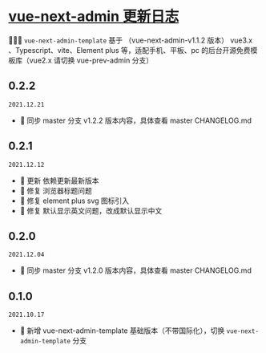 # <a href="https://gitee.com/lyt-top/vue-next-admin" target="_blank">vue-next-admin 更新日志</a>

🎉🎉🔥 `vue-next-admin-template` 基于 （vue-next-admin-v1.1.2 版本） vue3.x 、Typescript、vite、Element plus 等，适配手机、平板、pc 的后台开源免费模板库（vue2.x 请切换 vue-prev-admin 分支）

## 0.2.2

`2021.12.21`

- 🎉 同步 master 分支 v1.2.2 版本内容，具体查看 master CHANGELOG.md

## 0.2.1

`2021.12.12`

- 🌟 更新 依赖更新最新版本
- 🐞 修复 浏览器标题问题
- 🐞 修复 element plus svg 图标引入
- 🐞 修复 默认显示英文问题，改成默认显示中文

## 0.2.0

`2021.12.04`

- 🎉 同步 master 分支 v1.2.0 版本内容，具体查看 master CHANGELOG.md

## 0.1.0

`2021.10.17`

- 🎉 新增 vue-next-admin-template 基础版本（不带国际化），切换 `vue-next-admin-template` 分支
